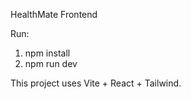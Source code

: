 HealthMate Frontend

Run:
1. npm install
2. npm run dev

This project uses Vite + React + Tailwind.
